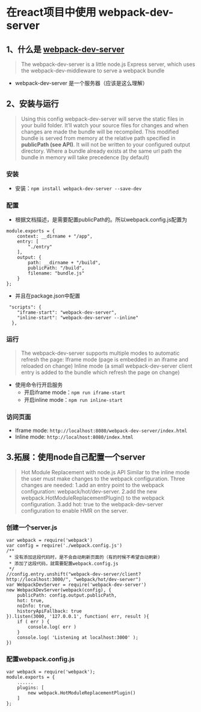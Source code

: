 # 在react项目中使用 webpack-dev-server

## 1、什么是 [webpack-dev-server](http://webpack.github.io/docs/webpack-dev-server.html)
> The webpack-dev-server is a little node.js Express server, which uses the webpack-dev-middleware to serve a webpack bundle

* webpack-dev-server 是一个服务器（应该是这么理解）

## 2、安装与运行
> Using this config webpack-dev-server will serve the static files in your build folder. It’ll watch your source files for changes and when changes are made the bundle will be recompiled. This modified bundle is served from memory at the relative path specified in **publicPath (see API)**. It will not be written to your configured output directory. Where a bundle already exists at the same url path the bundle in memory will take precedence (by default)

### 安装
* 安装：`npm install webpack-dev-server --save-dev`

### 配置
* 根据文档描述，是需要配置publicPath的。所以webpack.config.js配置为
```
module.exports = {
    context: __dirname + "/app",
    entry: [
        "./entry"
    ],
    output: {
        path: __dirname + "/build",
        publicPath: "/build",
        filename: "bundle.js"
    }
};
```

* 并且在package.json中配置
```
 "scripts": {
    "iframe-start": "webpack-dev-server",
    "inline-start": "webpack-dev-server --inline"
  },
```

### 运行
> The webpack-dev-server supports multiple modes to automatic refresh the page:
	Iframe mode (page is embedded in an iframe and reloaded on change)
	Inline mode (a small webpack-dev-server client entry is added to the bundle which refresh the page on change)

* 使用命令行开启服务
	* 开启iframe mode：`npm run iframe-start`
	* 开启inline mode：`npm run inline-start`

### 访问页面
* Iframe mode: `http://localhost:8080/webpack-dev-server/index.html`
* Inline mode: `http://localhost:8080/index.html`

## 3.拓展：使用node自己配置一个server
> Hot Module Replacement with node.js API
Similar to the inline mode the user must make changes to the webpack configuration.
Three changes are needed:
1.add an entry point to the webpack configuration: webpack/hot/dev-server.
2.add the new webpack.HotModuleReplacementPlugin() to the webpack configuration.
3.add hot: true to the webpack-dev-server configuration to enable HMR on the server.

### 创建一个server.js
```
var webpack = require('webpack')
var config = require('./webpack.config.js')
/**
 * 没有添加这段代码时，是不会自动刷新页面的（有的时候不希望自动刷新)
 * 添加了这段代码，就需要配置webpack.config.js
 */
//config.entry.unshift("webpack-dev-server/client?http://localhost:3000/", "webpack/hot/dev-server")
var WebpackDevServer = require('webpack-dev-server')
new WebpackDevServer(webpack(config), {
	publicPath: config.output.publicPath,
	hot: true,
	noInfo: true,
	historyApiFallback: true
}).listen(3000, '127.0.0.1', function( err, result ){
	if ( err ) {
		console.log( err )
	}
	console.log( 'Listening at localhost:3000' );
})
```
### 配置webpack.config.js
```
var webpack = require('webpack');
module.exports = {
    ......
    plugins: [
        new webpack.HotModuleReplacementPlugin()
    ]
};
```
